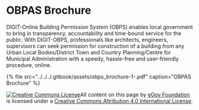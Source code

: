 # OBPAS Brochure

DIGIT-Online Building Permission System \(OBPS\) enables local government to bring in transparency, accountability and time-bound service for the public. With DIGIT-OBPS, professionals like architects, engineers, supervisors can seek permission for construction of a building from any Urban Local Bodies/District Town and Country Planning/Centre for Municipal Administration with a speedy, hassle-free and user-friendly procedure, online.

{% file src="../../../.gitbook/assets/obps\_brochure-1-.pdf" caption="OBPAS Brochure" %}

[![Creative Commons License](https://i.creativecommons.org/l/by/4.0/80x15.png)](http://creativecommons.org/licenses/by/4.0/)All content on this page by [eGov Foundation ](https://egov.org.in/)is licensed under a [Creative Commons Attribution 4.0 International License](http://creativecommons.org/licenses/by/4.0/).

